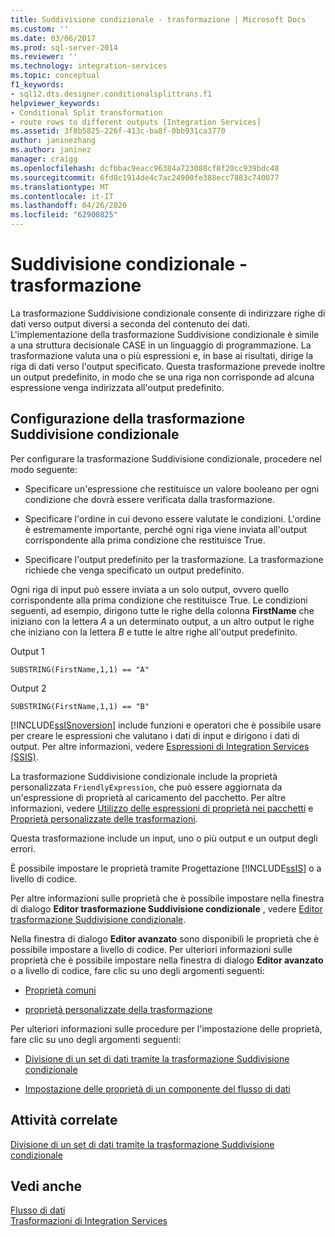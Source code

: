 ```yaml
---
title: Suddivisione condizionale - trasformazione | Microsoft Docs
ms.custom: ''
ms.date: 03/06/2017
ms.prod: sql-server-2014
ms.reviewer: ''
ms.technology: integration-services
ms.topic: conceptual
f1_keywords:
- sql12.dts.designer.conditionalsplittrans.f1
helpviewer_keywords:
- Conditional Split transformation
- route rows to different outputs [Integration Services]
ms.assetid: 3f8b5825-226f-413c-ba8f-0bb931ca3770
author: janinezhang
ms.author: janinez
manager: craigg
ms.openlocfilehash: dcfbbac9eacc96384a723088cf8f20cc939bdc48
ms.sourcegitcommit: 6fd8c1914de4c7ac24900fe388ecc7883c740077
ms.translationtype: MT
ms.contentlocale: it-IT
ms.lasthandoff: 04/26/2020
ms.locfileid: "62900825"
---
```

# <a name="conditional-split-transformation"></a>Suddivisione condizionale - trasformazione
  La trasformazione Suddivisione condizionale consente di indirizzare righe di dati verso output diversi a seconda del contenuto dei dati. L'implementazione della trasformazione Suddivisione condizionale è simile a una struttura decisionale CASE in un linguaggio di programmazione. La trasformazione valuta una o più espressioni e, in base ai risultati, dirige la riga di dati verso l'output specificato. Questa trasformazione prevede inoltre un output predefinito, in modo che se una riga non corrisponde ad alcuna espressione venga indirizzata all'output predefinito.  
  
## <a name="configuration-of-the-conditional-split-transformation"></a>Configurazione della trasformazione Suddivisione condizionale  
 Per configurare la trasformazione Suddivisione condizionale, procedere nel modo seguente:  
  
-   Specificare un'espressione che restituisce un valore booleano per ogni condizione che dovrà essere verificata dalla trasformazione.  
  
-   Specificare l'ordine in cui devono essere valutate le condizioni. L'ordine è estremamente importante, perché ogni riga viene inviata all'output corrispondente alla prima condizione che restituisce True.  
  
-   Specificare l'output predefinito per la trasformazione. La trasformazione richiede che venga specificato un output predefinito.  
  
 Ogni riga di input può essere inviata a un solo output, ovvero quello corrispondente alla prima condizione che restituisce True. Le condizioni seguenti, ad esempio, dirigono tutte le righe della colonna **FirstName** che iniziano con la lettera *A* a un determinato output, a un altro output le righe che iniziano con la lettera *B* e tutte le altre righe all'output predefinito.  
  
 Output 1  
  
 `SUBSTRING(FirstName,1,1) == "A"`  
  
 Output 2  
  
 `SUBSTRING(FirstName,1,1) == "B"`  
  
 [!INCLUDE[ssISnoversion](../../../includes/ssisnoversion-md.md)] include funzioni e operatori che è possibile usare per creare le espressioni che valutano i dati di input e dirigono i dati di output. Per altre informazioni, vedere [Espressioni di Integration Services &#40;SSIS&#41;](../../expressions/integration-services-ssis-expressions.md).  
  
 La trasformazione Suddivisione condizionale include la proprietà personalizzata `FriendlyExpression`, che può essere aggiornata da un'espressione di proprietà al caricamento del pacchetto. Per altre informazioni, vedere [Utilizzo delle espressioni di proprietà nei pacchetti](../../expressions/use-property-expressions-in-packages.md) e [Proprietà personalizzate delle trasformazioni](transformation-custom-properties.md).  
  
 Questa trasformazione include un input, uno o più output e un output degli errori.  
  
 È possibile impostare le proprietà tramite Progettazione [!INCLUDE[ssIS](../../../includes/ssis-md.md)] o a livello di codice.  
  
 Per altre informazioni sulle proprietà che è possibile impostare nella finestra di dialogo **Editor trasformazione Suddivisione condizionale** , vedere [Editor trasformazione Suddivisione condizionale](../../conditional-split-transformation-editor.md).  
  
 Nella finestra di dialogo **Editor avanzato** sono disponibili le proprietà che è possibile impostare a livello di codice. Per ulteriori informazioni sulle proprietà che è possibile impostare nella finestra di dialogo **Editor avanzato** o a livello di codice, fare clic su uno degli argomenti seguenti:  
  
-   [Proprietà comuni](../../common-properties.md)  
  
-   [proprietà personalizzate della trasformazione](transformation-custom-properties.md)  
  
 Per ulteriori informazioni sulle procedure per l'impostazione delle proprietà, fare clic su uno degli argomenti seguenti:  
  
-   [Divisione di un set di dati tramite la trasformazione Suddivisione condizionale](conditional-split-transformation.md)  
  
-   [Impostazione delle proprietà di un componente del flusso di dati](../set-the-properties-of-a-data-flow-component.md)  
  
## <a name="related-tasks"></a>Attività correlate  
 [Divisione di un set di dati tramite la trasformazione Suddivisione condizionale](conditional-split-transformation.md)  
  
## <a name="see-also"></a>Vedi anche  
 [Flusso di dati](../data-flow.md)   
 [Trasformazioni di Integration Services](integration-services-transformations.md)  
  
  
